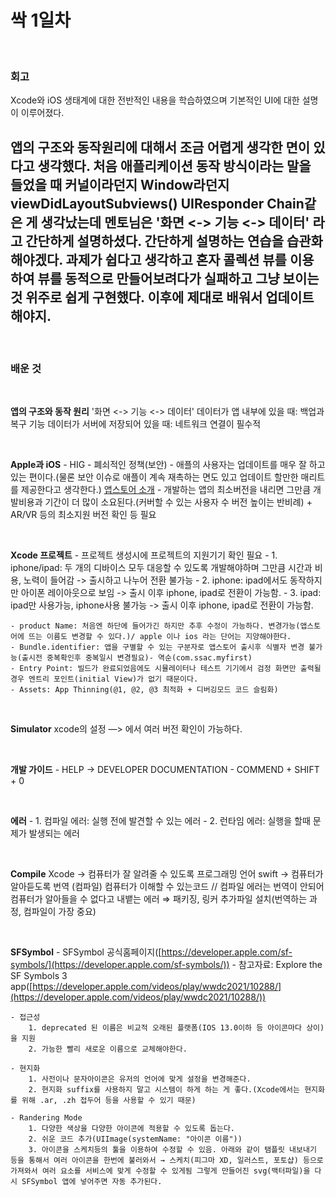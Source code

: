 # 싹 1일차
<br>

### **회고**
Xcode와 iOS 생태계에 대한 전반적인 내용을 학습하였으며 기본적인 UI에 대한 설명이 이루어졌다.
 
앱의 구조와 동작원리에 대해서 조금 어렵게 생각한 면이 있다고 생각했다. 처음 애플리케이션 동작 방식이라는 말을 들었을 때 커널이라던지 Window라던지 viewDidLayoutSubviews() UIResponder Chain같은 게 생각났는데 멘토님은 '화면 <-> 기능 <-> 데이터' 라고 간단하게 설명하셨다. 간단하게 설명하는 연습을 습관화해야겠다. 과제가 쉽다고 생각하고 혼자 콜렉션 뷰를 이용하여 뷰를 동적으로 만들어보려다가 실패하고 그냥 보이는 것 위주로 쉽게 구현했다. 이후에 제대로 배워서 업데이트 해야지.
<br>
---
<br>

### **배운 것**

<br>

**앱의 구조와 동작 원리**
'화면 <-> 기능 <-> 데이터'
    데이터가 앱 내부에 있을 때: 백업과 복구 기능
    데이터가 서버에 저장되어 있을 때: 네트워크 연결이 필수적

<br>    
    
**Apple과 iOS**
    - HIG
    - 폐쇠적인 정책(보안)
    - 애플의 사용자는 업데이트를 매우 잘 하고 있는 편이다.(물론 보안 이슈로 애플이 계속 재촉하는 면도 있고 업데이트 할만한 매리트를 제공한다고 생각한다.) [앱스토어 소개](https://developer.apple.com/kr/support/app-store/)
    - 개발하는 앱의 최소버전을 내리면 그만큼 개발비용과 기간이 더 많이 소요된다.(커버할 수 있는 사용자 수 버전 높이는 반비례) + AR/VR 등의 최소지원 버전 확인 등 필요

<br>


**Xcode 프로젝트**
    - 프로젝트 생성시에 프로젝트의 지원기기 확인 필요
    - 1. iphone/ipad: 두 개의 디바이스 모두 대응할 수 있도록 개발해야하며 그만큼 시간과 비용, 노력이 들어감 -> 출시하고 나누어 전환 불가능
    - 2. iphone: ipad에서도 동작하지만 아이폰 레이아웃으로 보임 -> 출시 이후 iphone, ipad로 전환이 가능함.
    - 3. ipad: ipad만 사용가능, iphone사용 불가능 -> 출시 이후 iphone, ipad로 전환이 가능함.
    
    - product Name: 처음엔 하단에 들어가긴 하지만 추후 수정이 가능하다. 변경가능(앱스토어에 뜨는 이름도 변경할 수 있다.)/ apple 이나 ios 라는 단어는 지양해야한다.
    - Bundle.identifier: 앱을 구별할 수 있는 구분자로 앱스토어 출시후 식별자 변경 불가능(출시전 중복확인후 중복일시 변경필요)- 역순(com.ssac.myfirst)
    - Entry Point: 빌드가 완료되었음에도 시뮬레이터나 테스트 기기에서 검정 화면만 출력될 경우 엔트리 포인트(initial View)가 없기 때문이다.
    - Assets: App Thinning(@1, @2, @3 최적화 + 디버깅모드 코드 슬림화)

<br>

**Simulator**
    xcode의 설정 —> <Components>에서 여러 버전 확인이 가능하다.

<br>

**개발 가이드**
    - HELP → DEVELOPER DOCUMENTATION
    - COMMEND + SHIFT + 0
    
<br>

**에러**
    - 1. 컴파일 에러: 실행 전에 발견할 수 있는 에러
    - 2. 런타임 에러: 실행을 할때 문제가 발생되는 에러

<br>


**Compile**
    Xcode → 컴퓨터가 잘 알려줄 수 있도록 프로그래밍 언어 swift → 컴퓨터가 알아듣도록 번역 (컴파일) 컴퓨터가 이해할 수 있는코드
    // 컴파일 에러는 번역이 안되어 컴퓨터가 알아들을 수 없다고 내뱉는 에러 ⇒ 패키징, 링커 추가파일 설치(번역하는 과정, 컴파일이 가장 중요)

<br>

**SFSymbol**
    - SFSymbol 공식홈페이지([https://developer.apple.com/sf-symbols/](https://developer.apple.com/sf-symbols/))
    - 참고자료: Explore the SF Symbols 3 app([https://developer.apple.com/videos/play/wwdc2021/10288/](https://developer.apple.com/videos/play/wwdc2021/10288/))
    
    - 접근성
        1. deprecated 된 이름은 비교적 오래된 플랫폼(IOS 13.0이하 등 아이콘마다 상이)을 지원
        2. 가능한 빨리 새로운 이름으로 교체해야한다.
        
    - 현지화
        1. 사전이나 문자아이콘은 유저의 언어에 맞게 설정을 변경해준다.
        2. 현지화 suffix를 사용하지 말고 시스템이 하게 하는 게 좋다.(Xcode에서는 현지화를 위해 .ar, .zh 접두어 등을 사용할 수 있기 때문)

    - Randering Mode
        1. 다양한 색상을 다양한 아이콘에 적용할 수 있도록 돕는다.
        2. 쉬운 코드 추가(UIImage(systemName: "아이콘 이름"))
        3. 아이콘을 스케치등의 툴을 이용하여 수정할 수 있음. 아래와 같이 탬플릿 내보내기 등을 통해서 여러 아이콘을 한번에 불러와서 → 스케치(피그마 XD, 일러스트, 포토샵) 등으로 가져와서 여러 요소를 서비스에 맞게 수정할 수 있게됨 그렇게 만들어진 svg(백터파일)을 다시 SFSymbol 앱에 넣어주면 자동 추가된다.

<br>


